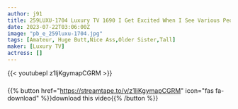```yaml
---
author: j91
title: 259LUXU-1704 Luxury TV 1690 I Get Excited When I See Various People… A 167cm Tall X Whip Hip Cartoonist Appears On Luxury TV! Sprinkle The Tide In Front Of The Camera For The First Time And Get Disturbed!
date: 2023-07-22T03:06:00Z
image: "pb_e_259luxu-1704.jpg"
tags: [Amateur, Huge Butt,Nice Ass,Older Sister,Tall]
maker: [Luxury TV]
actress: []
---
```



{{< youtubepl z1ljKgymapCGRM >}}
###

{{% button href="https://streamtape.to/v/z1ljKgymapCGRM" icon="fas fa-download" %}}download this video{{% /button %}}

